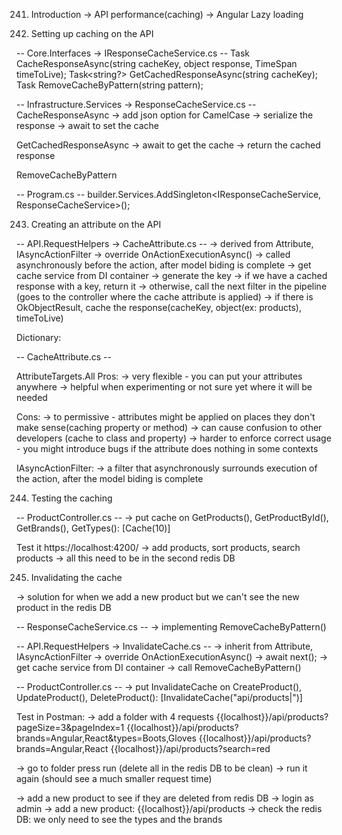 241. Introduction
-> API performance(caching) 
-> Angular Lazy loading


242. Setting up caching on the API

-- Core.Interfaces -> IResponseCacheService.cs --
Task CacheResponseAsync(string cacheKey, object response, TimeSpan timeToLive);
Task<string?> GetCachedResponseAsync(string cacheKey);
Task RemoveCacheByPattern(string pattern);


-- Infrastructure.Services -> ResponseCacheService.cs --
CacheResponseAsync
    -> add json option for CamelCase
    -> serialize the response
    -> await to set the cache

GetCachedResponseAsync
    -> await to get the cache
    -> return the cached response

RemoveCacheByPattern


-- Program.cs --
builder.Services.AddSingleton<IResponseCacheService, ResponseCacheService>();


243. Creating an attribute on the API

-- API.RequestHelpers -> CacheAttribute.cs --
-> derived from Attribute, IAsyncActionFilter
-> override OnActionExecutionAsync()
    -> called asynchronously before the action, after model biding is complete
    -> get cache service from DI container
    -> generate the key
    -> if we have a cached response with a key, return it
    -> otherwise, call the next filter in the pipeline (goes to the controller where the cache attribute is applied)
    -> if there is OkObjectResult, cache the response(cacheKey, object(ex: products), timeToLive)


Dictionary:

-- CacheAttribute.cs --

AttributeTargets.All
Pros: 
-> very flexible - you can put your attributes anywhere
-> helpful when experimenting or not sure yet where it will be needed

Cons:
-> to permissive - attributes might be applied on places 
they don't make sense(caching property or method) 
-> can cause confusion to other developers (cache to class and property)
-> harder to enforce correct usage - you might introduce 
bugs if the attribute does nothing in some contexts


IAsyncActionFilter:
-> a filter that asynchronously surrounds execution of the action, 
after the model biding is complete


244. Testing the caching

-- ProductController.cs --
-> put cache on GetProducts(), GetProductById(), GetBrands(), GetTypes(): [Cache(10)]

Test it
https://localhost:4200/
-> add products, sort products, search products
-> all this need to be in the second redis DB


245. Invalidating the cache

-> solution for when we add a new product but we can't see the new product in the redis DB

-- ResponseCacheService.cs --
-> implementing RemoveCacheByPattern()

-- API.RequestHelpers -> InvalidateCache.cs --
-> inherit from Attribute, IAsyncActionFilter
-> override OnActionExecutionAsync()
    -> await next();
    -> get cache service from DI container
    -> call RemoveCacheByPattern()

-- ProductController.cs --
-> put InvalidateCache on CreateProduct(), UpdateProduct(), DeleteProduct():
[InvalidateCache("api/products|")]

Test in Postman:
-> add a folder with 4 requests
{{localhost}}/api/products?pageSize=3&pageIndex=1
{{localhost}}/api/products?brands=Angular,React&types=Boots,Gloves
{{localhost}}/api/products?brands=Angular,React
{{localhost}}/api/products?search=red

-> go to folder press run (delete all in the redis DB to be clean)
-> run it again (should see a much smaller request time)

-> add a new product to see if they are deleted from redis DB
    -> login as admin 
    -> add a new product: {{localhost}}/api/products
    -> check the redis DB: we only need to see the types and the brands 
